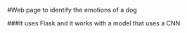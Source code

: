 #Web page to identify the emotions of a dog 

###It uses Flask and it works with a model that uses a CNN
